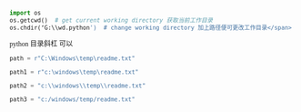 <span style="font-family:Verdana;font-size:12px;">

```python
import os   
os.getcwd()  # get current working directory 获取当前工作目录  
os.chdir(‘G:\\wd.python')  # change working directory 加上路径便可更改工作目录</span> 
```

python 目录斜杠 可以

```python
path = r"C:\Windows\temp\readme.txt"

path1 = r"c:\windows\temp\readme.txt"

path2 = "c:\\windows\\temp\\readme.txt"

path3 = "c:/windows/temp/readme.txt"
```

